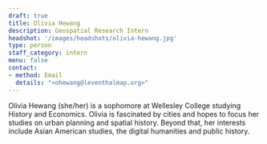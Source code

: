```yaml
---
draft: true
title: Olivia Hewang
description: Geospatial Research Intern
headshot: '/images/headshots/olivia-hewang.jpg'
type: person
staff_category: intern
menu: false
contact:
- method: Email
  details: "<ohewang@leventhalmap.org>"
---
```


Olivia Hewang (she/her) is a sophomore at Wellesley College studying History and Economics. Olivia is fascinated by cities and hopes to focus her studies on urban planning and spatial history. Beyond that, her interests include Asian American studies, the digital humanities and public history.